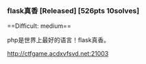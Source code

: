### flask真香 [Released] [526pts 10solves]
==Difficult: medium==

php是世界上最好的语言！flask真香。

http://ctfgame.acdxvfsvd.net:21003